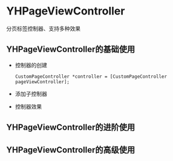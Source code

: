 # YHPageViewController
分页标签控制器、支持多种效果
## YHPageViewController的基础使用
  * 控制器的创建
    
    `CustomPageController *controller = [CustomPageController pageViewController];`
  * 添加子控制器
  
  * 控制器效果
## YHPageViewController的进阶使用
## YHPageViewController的高级使用
